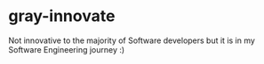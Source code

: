 # gray-innovate
Not innovative to the majority of Software developers but it is in my Software Engineering journey :)
